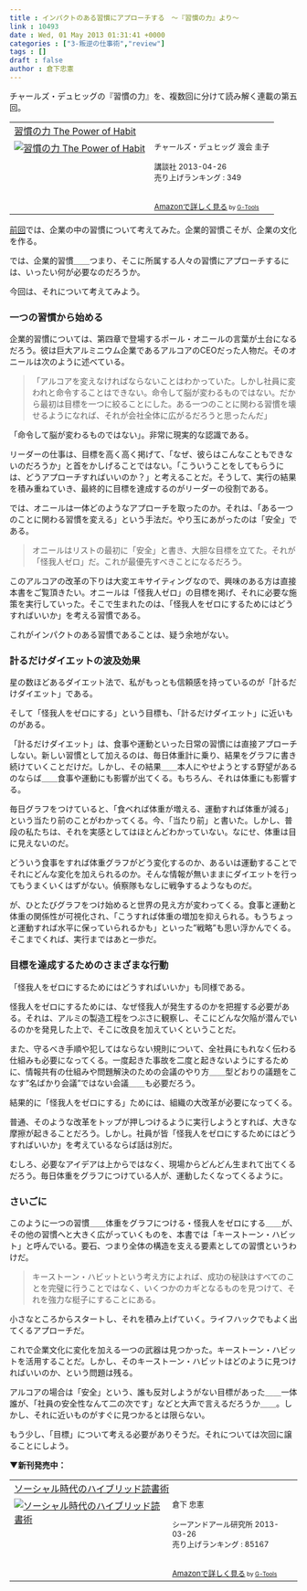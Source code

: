```yaml
---
title : インパクトのある習慣にアプローチする　〜『習慣の力』より〜
link : 10493
date : Wed, 01 May 2013 01:31:41 +0000
categories : ["3-叛逆の仕事術","review"]
tags : []
draft : false
author : 倉下忠憲
---
```


チャールズ・デュヒッグの『習慣の力』を、複数回に分けて読み解く連載の第五回。

<table  border="0" cellpadding="5"><tr><td colspan="2"><a href="http://www.amazon.co.jp/%E7%BF%92%E6%85%A3%E3%81%AE%E5%8A%9B-The-Power-Habit-%E3%83%81%E3%83%A3%E3%83%BC%E3%83%AB%E3%82%BA%E3%83%BB%E3%83%87%E3%83%A5%E3%83%92%E3%83%83%E3%82%B0/dp/4062184451%3FSubscriptionId%3D15SMZCTB9V8NGR2TW082%26tag%3Drashita1000-22%26linkCode%3Dxm2%26camp%3D2025%26creative%3D165953%26creativeASIN%3D4062184451" target="_blank">習慣の力 The Power of Habit</a><img src="http://www.assoc-amazon.jp/e/ir?t=rashita1000-22&l=ur2&o=9" width="1" height="1" style="border: none;" alt="" /></td></tr><tr><td valign="top"><a href="http://www.amazon.co.jp/%E7%BF%92%E6%85%A3%E3%81%AE%E5%8A%9B-The-Power-Habit-%E3%83%81%E3%83%A3%E3%83%BC%E3%83%AB%E3%82%BA%E3%83%BB%E3%83%87%E3%83%A5%E3%83%92%E3%83%83%E3%82%B0/dp/4062184451%3FSubscriptionId%3D15SMZCTB9V8NGR2TW082%26tag%3Drashita1000-22%26linkCode%3Dxm2%26camp%3D2025%26creative%3D165953%26creativeASIN%3D4062184451" target="_blank"><img src="http://ecx.images-amazon.com/images/I/41DPXcPqKEL._SL160_.jpg" border="0" alt="習慣の力 The Power of Habit" /></a></td><td valign="top"><font size="-1">チャールズ・デュヒッグ 渡会 圭子 <br /><br />講談社  2013-04-26<br />売り上げランキング : 349<br /><br /><br /><a href="http://www.amazon.co.jp/%E7%BF%92%E6%85%A3%E3%81%AE%E5%8A%9B-The-Power-Habit-%E3%83%81%E3%83%A3%E3%83%BC%E3%83%AB%E3%82%BA%E3%83%BB%E3%83%87%E3%83%A5%E3%83%92%E3%83%83%E3%82%B0/dp/4062184451%3FSubscriptionId%3D15SMZCTB9V8NGR2TW082%26tag%3Drashita1000-22%26linkCode%3Dxm2%26camp%3D2025%26creative%3D165953%26creativeASIN%3D4062184451" target="_blank">Amazonで詳しく見る</a></font><font size="-2"> by <a href="http://www.goodpic.com/mt/aws/index.html" >G-Tools</a></font></td></tr></table>

<a href="https://rashita.net/blog/?p=10489" target="_blank">前回</a>では、企業の中の習慣について考えてみた。企業的習慣こそが、企業の文化を作る。

では、企業的習慣＿＿つまり、そこに所属する人々の習慣にアプローチするには、いったい何が必要なのだろうか。

今回は、それについて考えてみよう。

<H3>一つの習慣から始める</H3>
企業的習慣については、第四章で登場するポール・オニールの言葉が土台になるだろう。彼は巨大アルミニウム企業であるアルコアのCEOだった人物だ。そのオニールは次のように述べている。

<blockquote>
「アルコアを変えなければならないことはわかっていた。しかし社員に変われと命令することはできない。命令して脳が変わるものではない。だから最初は目標を一つに絞ることにした。ある一つのことに関わる習慣を壊せるようになれば、それが会社全体に広がるだろうと思ったんだ」
</blockquote>

「命令して脳が変わるものではない」。非常に現実的な認識である。

リーダーの仕事は、目標を高く高く掲げて、「なぜ、彼らはこんなこともできないのだろうか」と首をかしげることではない。「こういうことをしてもらうには、どうアプローチすればいいのか？」と考えることだ。そうして、実行の結果を積み重ねていき、最終的に目標を達成するのがリーダーの役割である。

では、オニールは一体どのようなアプローチを取ったのか。それは、「ある一つのことに関わる習慣を変える」という手法だ。やり玉にあがったのは「安全」である。

<blockquote>
オニールはリストの最初に「安全」と書き、大胆な目標を立てた。それが「怪我人ゼロ」だ。これが最優先すべきことになるだろう。
</blockquote>

このアルコアの改革の下りは大変エキサイティングなので、興味のある方は直接本書をご覧頂きたい。オニールは「怪我人ゼロ」の目標を掲げ、それに必要な施策を実行していった。そこで生まれたのは、「怪我人をゼロにするためにはどうすればいいか」を考える習慣である。

これがインパクトのある習慣であることは、疑う余地がない。

<H3>計るだけダイエットの波及効果</H3>
星の数ほどあるダイエット法で、私がもっとも信頼感を持っているのが「計るだけダイエット」である。

そして「怪我人をゼロにする」という目標も、「計るだけダイエット」に近いものがある。

「計るだけダイエット」は、食事や運動といった日常の習慣には直接アプローチしない。新しい習慣として加えるのは、毎日体重計に乗り、結果をグラフに書き続けていくことだけだ。しかし、その結果＿＿本人にやせようとする野望があるのならば＿＿食事や運動にも影響が出てくる。もちろん、それは体重にも影響する。

毎日グラフをつけていると、「食べれば体重が増える、運動すれば体重が減る」という当たり前のことがわかってくる。今、「当たり前」と書いた。しかし、普段の私たちは、それを実感としてはほとんどわかっていない。なにせ、体重は目に見えないのだ。

どういう食事をすれば体重グラフがどう変化するのか、あるいは運動することでそれにどんな変化を加えられるのか。そんな情報が無いままにダイエットを行ってもうまくいくはずがない。偵察隊もなしに戦争するようなものだ。

が、ひとたびグラフをつけ始めると世界の見え方が変わってくる。食事と運動と体重の関係性が可視化され、「こうすれば体重の増加を抑えられる。もうちょっと運動すれば水平に保っていられるかも」といった”戦略”も思い浮かんでくる。そこまでくれば、実行まではあと一歩だ。

<H3>目標を達成するためのさまざまな行動</H3>
「怪我人をゼロにするためにはどうすればいいか」も同様である。

怪我人をゼロにするためには、なぜ怪我人が発生するのかを把握する必要がある。それは、アルミの製造工程をつぶさに観察し、そこにどんな欠陥が潜んでいるのかを発見した上で、そこに改良を加えていくということだ。

また、守るべき手順や犯してはならない規則について、全社員にもれなく伝わる仕組みも必要になってくる。一度起きた事故を二度と起きないようにするために、情報共有の仕組みや問題解決のための会議のやり方＿＿型どおりの議題をこなす”名ばかり会議”ではない会議＿＿も必要だろう。

結果的に「怪我人をゼロにする」ためには、組織の大改革が必要になってくる。

普通、そのような改革をトップが押しつけるように実行しようとすれば、大きな摩擦が起きることだろう。しかし。社員が皆「怪我人をゼロにするためにはどうすればいいか」を考えているならば話は別だ。

むしろ、必要なアイデアは上からではなく、現場からどんどん生まれて出てくるだろう。毎日体重をグラフにつけている人が、運動したくなってくるように。

<H3>さいごに</H3>
このように一つの習慣＿＿体重をグラフにつける・怪我人をゼロにする＿＿が、その他の習慣へと大きく広がっていくものを、本書では「キーストーン・ハビット」と呼んでいる。要石、つまり全体の構造を支える要素としての習慣というわけだ。

<blockquote>
キーストーン・ハビットという考え方によれば、成功の秘訣はすべてのことを完璧に行うことではなく、いくつかのカギとなるものを見つけて、それを強力な梃子にすることにある。
</blockquote>

小さなところからスタートし、それを積み上げていく。ライフハックでもよく出てくるアプローチだ。

これで企業文化に変化を加える一つの武器は見つかった。キーストーン・ハビットを活用することだ。しかし、そのキーストーン・ハビットはどのように見つければいいのか、という問題は残る。

アルコアの場合は「安全」という、誰も反対しようがない目標があった＿＿一体誰が、「社員の安全性なんて二の次です」などと大声で言えるだろうか＿＿。しかし、それに近いものがすぐに見つかるとは限らない。

もう少し、「目標」について考える必要がありそうだ。それについては次回に譲ることにしよう。

<strong>▼新刊発売中：</strong>
<table  border="0" cellpadding="5"><tr><td colspan="2"><a href="http://www.amazon.co.jp/%E3%82%BD%E3%83%BC%E3%82%B7%E3%83%A3%E3%83%AB%E6%99%82%E4%BB%A3%E3%81%AE%E3%83%8F%E3%82%A4%E3%83%96%E3%83%AA%E3%83%83%E3%83%89%E8%AA%AD%E6%9B%B8%E8%A1%93-%E5%80%89%E4%B8%8B-%E5%BF%A0%E6%86%B2/dp/4863541244%3FSubscriptionId%3D15SMZCTB9V8NGR2TW082%26tag%3Drashita1000-22%26linkCode%3Dxm2%26camp%3D2025%26creative%3D165953%26creativeASIN%3D4863541244" target="_blank">ソーシャル時代のハイブリッド読書術</a><img src="http://www.assoc-amazon.jp/e/ir?t=rashita1000-22&l=ur2&o=9" width="1" height="1" style="border: none;" alt="" /></td></tr><tr><td valign="top"><a href="http://www.amazon.co.jp/%E3%82%BD%E3%83%BC%E3%82%B7%E3%83%A3%E3%83%AB%E6%99%82%E4%BB%A3%E3%81%AE%E3%83%8F%E3%82%A4%E3%83%96%E3%83%AA%E3%83%83%E3%83%89%E8%AA%AD%E6%9B%B8%E8%A1%93-%E5%80%89%E4%B8%8B-%E5%BF%A0%E6%86%B2/dp/4863541244%3FSubscriptionId%3D15SMZCTB9V8NGR2TW082%26tag%3Drashita1000-22%26linkCode%3Dxm2%26camp%3D2025%26creative%3D165953%26creativeASIN%3D4863541244" target="_blank"><img src="http://ecx.images-amazon.com/images/I/31m4SHzWXQL._SL160_.jpg" border="0" alt="ソーシャル時代のハイブリッド読書術" /></a></td><td valign="top"><font size="-1">倉下 忠憲 <br /><br />シーアンドアール研究所  2013-03-26<br />売り上げランキング : 85167<br /><br /><br /><a href="http://www.amazon.co.jp/%E3%82%BD%E3%83%BC%E3%82%B7%E3%83%A3%E3%83%AB%E6%99%82%E4%BB%A3%E3%81%AE%E3%83%8F%E3%82%A4%E3%83%96%E3%83%AA%E3%83%83%E3%83%89%E8%AA%AD%E6%9B%B8%E8%A1%93-%E5%80%89%E4%B8%8B-%E5%BF%A0%E6%86%B2/dp/4863541244%3FSubscriptionId%3D15SMZCTB9V8NGR2TW082%26tag%3Drashita1000-22%26linkCode%3Dxm2%26camp%3D2025%26creative%3D165953%26creativeASIN%3D4863541244" target="_blank">Amazonで詳しく見る</a></font><font size="-2"> by <a href="http://www.goodpic.com/mt/aws/index.html" >G-Tools</a></font></td></tr></table>

